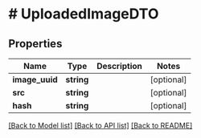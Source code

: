 # # UploadedImageDTO

## Properties

Name | Type | Description | Notes
------------ | ------------- | ------------- | -------------
**image_uuid** | **string** |  | [optional]
**src** | **string** |  | [optional]
**hash** | **string** |  | [optional]

[[Back to Model list]](../../README.md#models) [[Back to API list]](../../README.md#endpoints) [[Back to README]](../../README.md)
